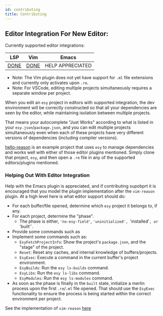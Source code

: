```yaml
---
id: contributing
title: Contributing
---
```



## Editor Integration For New Editor:

Currently supported editor integrations:

| LSP                                                           | Vim                                              | Emacs             |
|---------------------------------------------------------------|--------------------------------------------------|-------------------|
| [DONE](https://github.com/freebroccolo/ocaml-language-server) | [DONE](https://github.com/jordwalke/vim-reason)  | HELP APPRECIATED  |

* Note: The Vim plugin does not yet have support for `.ml` file extensions and
currently only activates upon `.re`.
* Note: For VSCode, editing multiple projects simultaneously requires a separate
window per project.


When you edit an `esy` project in editors with supported integration,
the dev environment will be correctly constructed so that
all your dependencies are seen by the editor, while maintaining isolation
between multiple projects.

That means your autocomplete "Just Works" according to what is listed in your
`esy.json`/`package.json`, and you can edit multiple projects simultaneously
even when each of these projects have very different versions of dependencies
(including compiler versions).


[hello-reason](https://github.com/esy-ocaml/hello-reason) is an example project
that uses `esy` to manage dependencies and works well with either of those
editor plugins mentioned. Simply clone that project, `esy`, and then open a `.re` file in any of the supported editors/plugins
mentioned.

### Helping Out With Editor Integration

Help with the Emacs plugin is appreciated, and if contributing supobprt it is encouraged
that you model the plugin implementation after the `vim-reason` plugin.
At a high level here is what editor support should do:

- For each buffer/file opened, determine which `esy` project it belongs to, if any.
- For each project, determine the "phase".
  - The phase is either, `'no-esy-field'`, `'uninitialized', `'installed'`, or `'built'`.
- Provide some commands such as
- Implement some commands such as:
  - `EsyFetchProjectInfo`: Show the project's `package.json`, and the "stage" of
    the project. 
  - `Reset`: Reset any caches, and internal knowledge of buffers/projects.
  - `EsyExec`: Execute a command in the current buffer's project environment.
  - `EsyBuilds`: Run the `esy ls-builds` command.
  - `EsyLibs`: Run the `esy ls-libs` command.
  - `EsyModules`: Run the `esy ls-modules` command.
- As soon as the phase is finally in the `built` state, initialize a merlin process
  upon the first `.re`/`.ml` file opened. That should use the `EsyExec` functionality
  to ensure the process is being started within the correct environment per project.

See the implementation of `vim-reason` [here](https://github.com/jordwalke/vim-reason/blob/master/autoload/esy.vim)
